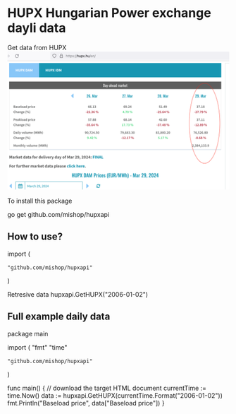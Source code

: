 # HUPX Hungarian Power exchange dayli data
Get data from HUPX 
![Data](hupxdata.png)

To install this package

go get github.com/mishop/hupxapi 

## How to use?

import (


	"github.com/mishop/hupxapi"
)


Retresive data
hupxapi.GetHUPX("2006-01-02")


## Full example daily data
package main

import (
	"fmt"
	"time"

	"github.com/mishop/hupxapi"
)

func main() {
	// download the target HTML document
	currentTime := time.Now()
	data := hupxapi.GetHUPX(currentTime.Format("2006-01-02"))
	fmt.Println("Baseload price", data["Baseload price"])
}
